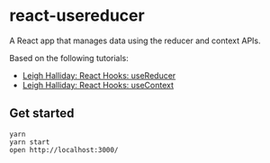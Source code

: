 # react-usereducer

A React app that manages data using the reducer and context APIs.

Based on the following tutorials:

- [Leigh Halliday: React Hooks: useReducer](https://www.youtube.com/watch?v=cKzrgB6MqqM)
- [Leigh Halliday: React Hooks: useContext](https://www.youtube.com/watch?v=u06qAON66iw)

## Get started

```
yarn
yarn start
open http://localhost:3000/
```
